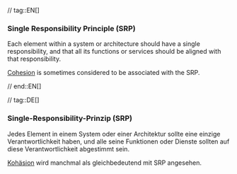 // tag::EN[]
### Single Responsibility Principle (SRP)

Each element within a system or architecture should have a single
responsibility, and that all its functions or services should be
aligned with that responsibility.

[Cohesion](#term-cohesion) is sometimes considered to be associated with the SRP.


// end::EN[]

// tag::DE[]
### Single-Responsibility-Prinzip (SRP)

Jedes Element in einem System oder einer Architektur sollte eine
einzige Verantwortlichkeit haben, und alle seine Funktionen oder
Dienste sollten auf diese Verantwortlichkeit abgestimmt sein.

[Kohäsion](#term-cohesion) wird manchmal als gleichbedeutend
mit SRP angesehen.



